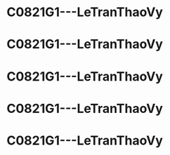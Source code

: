 # C0821G1---LeTranThaoVy
# C0821G1---LeTranThaoVy
# C0821G1---LeTranThaoVy
# C0821G1---LeTranThaoVy
# C0821G1---LeTranThaoVy
